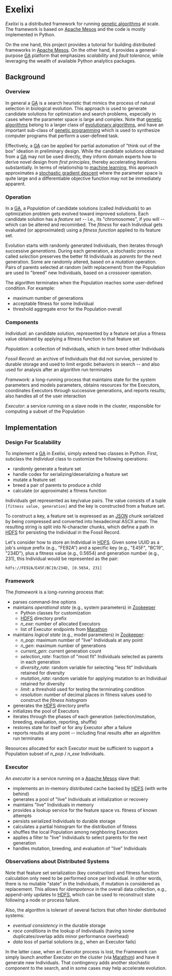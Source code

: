 # Exelixi

*Exelixi* is a distributed framework for running [genetic algorithms] at scale.
The framework is based on [Apache Mesos] and the code is mostly implemented in Python.

On the one hand, this project provides a tutorial for building distributed frameworks in [Apache Mesos].
On the other hand, it provides a general-purpose [GA] platform that emphasizes _scalability_ and _fault tolerance_,
while leveraging the wealth of available Python analytics packages.


## Background

### Overview

In general a [GA] is a search heuristic that mimics the process of natural selection in biological evolution.
This approach is used to generate candidate solutions for optimization and search problems,
especially in cases where the parameter space is large and complex.
Note that [genetic algorithms] belong to a larger class of [evolutionary algorithms], 
and have an important sub-class of [genetic programming] which is used to synthesize computer programs that perform a user-defined task.

Effectively, a [GA] can be applied for partial automation of "think out of the box" ideation in preliminary design.
While the candidate solutions obtained from a [GA] may not be used directly,
they inform domain experts how to derive novel design from _first principles_, thereby accelerating iterations substantially.
In terms of relationship to [machine learning], this approach approximates a [stochastic gradient descent] where
the parameter space is quite large and a differentiable objective function may not be immediately apparent.

### Operation

In a [GA], a _Population_ of candidate solutions (called _Individuals_) to an optimization problem gets evolved toward improved solutions.
Each candidate solution has a _feature set_ -- i.e., its "chromosomes", if you will -- which can be altered and recominbed.
The _fitness_ for each Individual gets evaluated (or approximated) using a _fitness function_ applied to its feature set.

Evolution starts with randomly generated Individuals, then iterates through successive _generations_.
During each generation, a stochastic process called _selection_ preserves the better fit Individuals as _parents_ for the next generation.
Some are randomly altered, based on a _mutation_ operation.
Pairs of parents selected at random (with replacement) from the Population are used to "breed" new Individuals,
based on a _crossover_ operation.

The algorithm terminates when the Population reaches some user-defined condition.
For example: 
* maximum number of generations
* acceptable fitness for some Individual
* threshold aggregate error for the Population overall


### Components

_Individual_:
an candidate solution, represented by a feature set plus a fitness value obtained by applying a fitness function to that feature set

_Population_:
a collection of Individuals, which in turn breed other Individuals

_Fossil Record_:
an archive of Individuals that did not survive, persisted to durable storage and used to limit ergodic behaviors in search --
and also used for analysis after an algorithm run terminates

_Framework_:
a long-running process that maintains state for the system parameters and models parameters, obtains resources for the Executors, coordinates Executors through successive generations, and reports results; also handles all of the user interaction

_Executor_:
a service running on a slave node in the cluster, responsible for computing a subset of the Population


## Implementation
### Design For Scalability

To implement a [GA] in Exelixi, simply extend two classes in Python.
First, subclass the _Individual_ class to customize the following operations:
* randomly generate a feature set
* handle codex for serializing/deserializing a feature set
* mutate a feature set
* breed a pair of parents to produce a child
* calculate (or approximate) a fitness function

Individuals get represented as key/value pairs.
The value consists of a tuple <code>[fitness value, generation]</code> and the key is constructed from a feature set. 

To construct a key, a feature set is expressed as an [JSON] chunk serialized by being compressed and converted into hexadecimal ASCII armor.
The resulting string is split into N-character chunks, which define a path in [HDFS] for persisting the Individual in the Fossil Record.

Let's consider how to store an Individual in [HDFS].
Given some UUID as a job's unique prefix (e.g., "FE92A") and a specific key (e.g., "E45F", "BC19", "234D"), 
plus a fitness value (e.g., 0.5654) and generation number (e.g., 231), this Individual would be represented as the pair:

    hdfs://FE92A/E45F/BC19/234D, [0.5654, 231]


### Framework

The _framework_ is a long-running process that:
* parses command-line options
* maintains _operational state_ (e.g., system parameters) in [Zookeeper]
  * Python classes for customization
  * [HDFS] directory prefix
  * *n_exe*: number of allocated Executors
  * list of Executor endpoints from [Marathon]
* maintains _logical state_ (e.g., model parameters) in [Zookeeper]:
  * *n_pop*: maximum number of "live" Individuals at any point
  * *n_gen*: maximum number of generations
  * *current_gen*: current generation count
  * *selection_rate*: fraction of "most fit" Individuals selected as parents in each generation
  * *diversity_rate*: random variable for selecting "less fit" Individuals retained for diversity
  * *mutation_rate*: random variable for applying mutation to an Individual retained for diversity
  * *limit*: a threshold used for testing the terminating condition
  * *resolution*: number of decimal places in fitness values used to construct the _fitness histogram_
* generates the [HDFS] directory prefix
* initializes the pool of Executors
* iterates through the phases of each generation (selection/mutation, breeding, evaluation, reporting, shuffle)
* restores state for itself or for any Executor after a failure
* reports results at any point -- including final results after an algorithm run terminates

Resources allocated for each Executor must be sufficient to support a Population subset of *n_pop* / *n_exe* Individuals.


### Executor

An _executor_ is a service running on a [Apache Mesos] slave that:
* implements an in-memory distributed cache backed by [HDFS] (with write behind)
* generates a pool of "live" Individuals at initialization or recovery
* maintains "live" Individuals in memory
* provides a lookup service for the feature space vs. fitness of known attempts
* persists serialized Individuals to durable storage
* calculates a partial histogram for the distribution of fitness
* shuffles the local Population among neighboring Executors
* applies a filter to "live" Individuals to select parents for the next generation
* handles mutation, breeding, and evaluation of "live" Individuals


### Observations about Distributed Systems

Note that feature set serialization (key construction) and fitness function calculation only need to be performed once per Individual.
In other words, there is no mutable "state" in the Individuals, if mutation is considered as replacement.
This allows for _idempotence_ in the overall data collection,
e.g., append-only updates to [HDFS], which can be used to reconstruct state following a node or process failure.

Also, the algorithm is tolerant of several factors that often hinder distributed systems:
* _eventual consistency_ in the durable storage
* _race conditions_ in the lookup of Individuals (having some duplicates/overlap adds minor performance overhead)
* _data loss_ of partial solutions (e.g., when an Executor fails)

In the latter case, when an Executor process is lost, the Framework can simply launch another Executor on the cluster 
(via [Marathon]) and have it generate new Individuals.
That contingency adds another stochastic component to the search, and in some cases may help accelerate evolution.


[Apache Mesos]: http://mesos.apache.org/
[GA]: http://en.wikipedia.org/wiki/Genetic_algorithm
[HDFS]: http://hadoop.apache.org/
[JSON]: http://www.json.org/
[Marathon]: https://github.com/mesosphere/marathon
[Zookeeper]: http://zookeeper.apache.org/
[evolutionary algorithms]: http://en.wikipedia.org/wiki/Evolutionary_algorithm
[genetic algorithms]: http://en.wikipedia.org/wiki/Genetic_algorithm
[genetic programming]: http://en.wikipedia.org/wiki/Genetic_programming
[machine learning]: http://en.wikipedia.org/wiki/Machine_learning
[stochastic gradient descent]: http://en.wikipedia.org/wiki/Stochastic_gradient_descent
